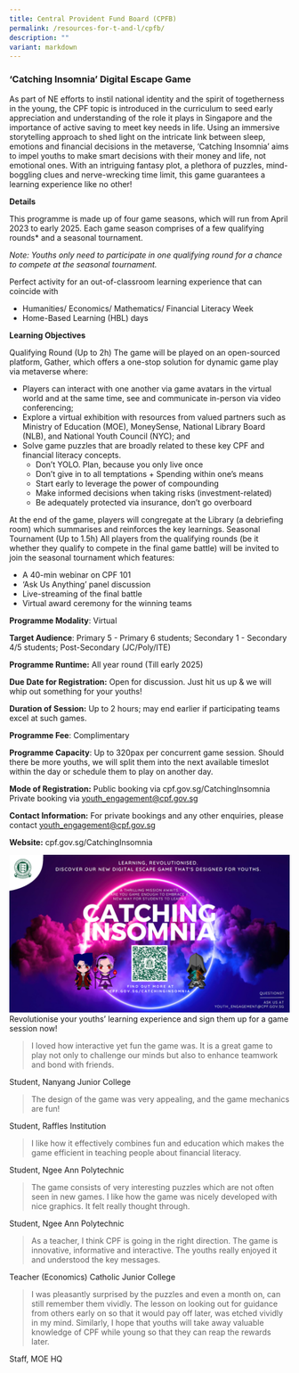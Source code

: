 ```yaml
---
title: Central Provident Fund Board (CPFB)
permalink: /resources-for-t-and-l/cpfb/
description: ""
variant: markdown
---
```

### ‘Catching Insomnia’ Digital Escape Game
As part of NE efforts to instil national identity and the spirit of togetherness in the young, the CPF topic is introduced in the curriculum to seed early appreciation and understanding of the role it plays in Singapore and the importance of active saving to meet key needs in life. Using an immersive storytelling approach to shed light on the intricate link between sleep, emotions and financial decisions in the metaverse, ‘Catching Insomnia’ aims to impel youths to make smart decisions with their money and life, not emotional ones. With an intriguing fantasy plot, a plethora of puzzles, mind-boggling clues and nerve-wrecking time limit, this game guarantees a learning experience like no other!

**Details**

This programme is made up of four game seasons, which will run from April 2023 to early 2025. Each game season comprises of a few qualifying rounds\* and a seasonal tournament. 

*Note: Youths only need to participate in one qualifying round for a chance to compete at the seasonal tournament.*

Perfect activity for an out-of-classroom learning experience that can coincide with 
* Humanities/ Economics/ Mathematics/ Financial Literacy Week 
* Home-Based Learning (HBL) days

**Learning Objectives**

Qualifying Round (Up to 2h) The game will be played on an open-sourced platform, Gather, which offers a one-stop solution for dynamic game play via metaverse where: 
* Players can interact with one another via game avatars in the virtual world and at the same time, see and communicate in-person via video conferencing; 
* Explore a virtual exhibition with resources from valued partners such as Ministry of Education (MOE), MoneySense, National Library Board (NLB), and National Youth Council (NYC); and
* Solve game puzzles that are broadly related to these key CPF and financial literacy concepts. 
	* Don’t YOLO. Plan, because you only live once
	* Don’t give in to all temptations + Spending within one’s means 
	* Start early to leverage the power of compounding 
	* Make informed decisions when taking risks (investment-related) 
	* Be adequately protected via insurance, don’t go overboard

At the end of the game, players will congregate at the Library (a debriefing room) which summarises and reinforces the key learnings. Seasonal Tournament (Up to 1.5h) All players from the qualifying rounds (be it whether they qualify to compete in the final game battle) will be invited to join the seasonal tournament which features: 
* A 40-min webinar on CPF 101 
* ‘Ask Us Anything’ panel discussion 
* Live-streaming of the final battle 
* Virtual award ceremony for the winning teams

**Programme Modality**: Virtual

**Target Audience**: Primary 5 - Primary 6 students; Secondary 1 - Secondary 4/5 students; Post-Secondary (JC/Poly/ITE)

**Programme Runtime:** All year round (Till early 2025)

**Due Date for Registration:** Open for discussion. Just hit us up & we will whip out something for your youths!

**Duration of Session:** Up to 2 hours; may end earlier if participating teams excel at such games.

**Programme Fee**: Complimentary 

**Programme Capacity**: Up to 320pax per concurrent game session. Should there be more youths, we will split them into the next available timeslot within the day or schedule them to play on another day.

**Mode of Registration:** Public booking via cpf.gov.sg/CatchingInsomnia
Private booking via youth_engagement@cpf.gov.sg 
[](/files/cpf%20board's%20catching%20insomnia%20game.pdf)

**Contact Information:** For private bookings and any other enquiries, please contact youth_engagement@cpf.gov.sg

**Website:** cpf.gov.sg/CatchingInsomnia

![](/images/cpf%20-%20catching%20insomnia.png)
Revolutionise your youths’ learning experience and sign them up for a game session now!

> I loved how interactive yet fun the game was. It is a great game to play not only to challenge our minds but also to enhance teamwork and bond with friends. 

Student, Nanyang Junior College 

> The design of the game was very appealing, and the game mechanics are fun!

Student, Raffles Institution 

> I like how it effectively combines fun and education which makes the game efficient in teaching people about financial literacy. 

Student, Ngee Ann Polytechnic 

> The game consists of very interesting puzzles which are not often seen in new games. I like how the game was nicely developed with nice graphics. It felt really thought through. 

Student, Ngee Ann Polytechnic 

> As a teacher, I think CPF is going in the right direction. The game is innovative, informative and interactive. The youths really enjoyed it and understood the key messages. 
 
Teacher (Economics) Catholic Junior College 

> I was pleasantly surprised by the puzzles and even a month on, can still remember them vividly. The lesson on looking out for guidance from others early on so that it would pay off later, was etched vividly in my mind. Similarly, I hope that youths will take away valuable knowledge of CPF while young so that they can reap the rewards later. 

Staff, MOE HQ